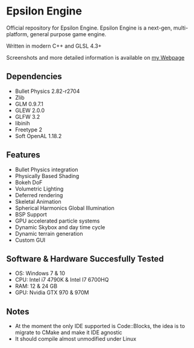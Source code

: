 # Epsilon Engine

Official repository for Epsilon Engine.
Epsilon Engine is a next-gen, multi-platform, general purpose game engine.

Written in modern C++ and GLSL 4.3+

Screenshots and more detailed information is available on [my Webpage](http://imanolfotia.com/epsilon-engine)

## Dependencies

* Bullet Physics 2.82-r2704
* Zlib
* GLM 0.9.7.1 
* GLEW 2.0.0
* GLFW 3.2
* libinih
* Freetype 2
* Soft OpenAL 1.18.2

## Features

* Bullet Physics integration
* Physically Based Shading
* Bokeh DoF
* Volumetric Lighting
* Deferred rendering
* Skeletal Animation
* Spherical Harmonics Global Illumination
* BSP Support
* GPU accelerated particle systems
* Dynamic Skybox and day time cycle
* Dynamic terrain generation
* Custom GUI

## Software & Hardware Succesfully Tested
* OS: Windows 7 & 10
* CPU: Intel i7 4790K & Intel I7 6700HQ
* RAM: 12 & 24 GB
* GPU: Nvidia GTX 970 & 970M

## Notes

* At the moment the only IDE supported is Code::Blocks, the idea is to migrate to CMake and make it IDE agnostic
* It should compile almost unmodified under Linux
